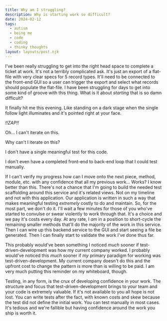 ```yaml
---
title: Why am I struggling?
description: Why is starting work so difficult?
date: 2024-02-12
tags: 
  - autism
  - being me
  - code
  - coding
  - thinky thoughts
layout: layouts/post.njk
---
```


I've been really struggling to get into the right head space to complete a ticket at work. It's not a terribly complicated ask. It's just an export of a flat-file with very clear specs for 5 record types. It'll need to be connected to the front-end GUI so a user can trigger the export and select what records should populate the flat-file. I have been struggling for days to get into some kind of groove with this thing. What is it about *starting* that is so damn difficult?

It finally hit me this evening. Like standing on a dark stage when the single follow light illuminates and it's pointed right at your face.

*!!ZAP!!*

Oh... I can't iterate on this. 

Why can't I iterate on this? 

I don't have a single meaningful test for this code.

I don't even have a completed front-end to back-end loop that I could test manually.

If I can't verify my progress how can I move onto the next piece, method, module, etc. with any confidence that all my previous work... Works? I know better than this. There's not a chance that I'm going to build the needed test scaffolding around this service and it's related views. Not on my timeline and not with this application. Our application is written in such a way that makes meaningful testing *extremely* costly to do and maintain. So, for the most part, we don't do it. I'll wait a few minutes for those of you who've started to convulse or swear violently to work through that. It's a choice and we pay it's costs every day. At any rate, I *am* in a position to short-cycle the remaining smaller methods that'll do the majority of the work in this service. Then I can wire up this backend service to the GUI and start seeing a file be generated. Then I can finally start to validate the work I've done thus far.

This probably would've been something I noticed *much* sooner if test-driven-development was how my current company worked. I probably would've noticed this *much* sooner if *my* primary paradigm for working was test-driven-development. My current company doesn't do this and the upfront cost to change the pattern is more than is willing to be paid. I am very much putting this reminder on my whiteboard, though.

Testing, in any form, is the crux of developing confidence in your work. The structure and focus that test-driven-development brings to your team and your code is extremely valuable. If it's not available to you all hope is not lost. You can write tests after the fact, with known costs and skew because the test did not define the initial work. You can test manually in most cases. It's tedious and we're fallible but having confidence around the work you ship is worth it.